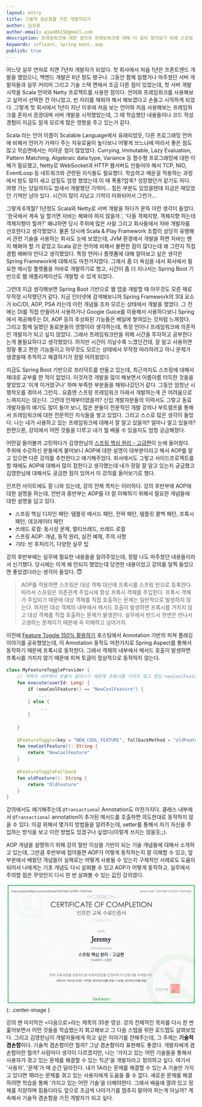 ```yaml
---
layout: entry
title: 기술적 겸손함을 가진 개발자되기
author: 김성중
author-email: ajax0615@gmail.com
description: 프레임워크에 대한 생각과 프레임워크에 대해 더 깊이 알아보기 위해 스프링 강의를 수강했던 내용을 기록
keywords: inflearn, spring boot, aop
publish: true
---
```


어느덧 실무 연차로 치면 7년차 개발자가 되었다. 첫 회사에서 처음 1년은 프론트엔드 개발을 했었으니, 백엔드 개발은 6년 정도 됐구나. 그동안 함께 일했거나 마주쳤던 서버 개발자들과 실무 커리어 그리고 기술 스택 면에서 조금 다른 점이 있었는데, 첫 서버 개발 시작을 Scala 언어와 Netty 프로젝트를 사용한 점이다. 언어와 프레임워크를 사용해보고 싶어서 선택한 건 아니었고, 빈 자리를 채워야 해서 해보겠다고 손들고 시작하게 되었다. 그렇게 첫 회사에서 1년이 지난 이후에 처음 보는 언어와 처음 사용해보는 프레임워크를 혼자서 끙끙대며 서버 개발을 시작했었는데, 그 때 학습했던 내용들이나 코드 작성 경험이 지금도 알게 모르게 많은 영향을 주고 있는거 같다. 

Scala 라는 언어 이름이 Scalable Language에서 유래되었듯, 다른 프로그래밍 언어에 비해서 언어가 가져다 주는 자유로움이 높다보니 어떻게 쓰느냐에 따라서 좋은 점도 많고 학습면에서는 어려운 점이 많았었다. Currying, Immutable, Lazy Evaluation, Pattern Matching, Algebraic data type, Variance 등 함수형 프로그래밍에 대한 이해가 필요했고, Netty로 WebSocket과 HTTP 웹서버도 만들어야 해서 TCP, NIO, EventLoop 등 네트워크와 관련된 지식들도 필요했다. 학습하고 배운걸 적용하는 과정에서 밤도 많이 새고 삽질도 엄청 했었는데 이 때 폭풍?압축? 성장했던거 같기도 하다. 여행 가는 당일까지도 밤새서 개발했던 기억이... 힘든 부분도 있었을텐데 지금은 재밌었던 기억만 남아 있다. 시간이 많이 지났고 기억이 미화되어서 그런가... 

그렇게 6개월? 1년정도 Scala와 Netty로 서버 개발을 하다가 문뜩 이런 생각이 들었다. '한국에서 계속 일 할거면 자바는 해봐야 하지 않을까.', '다들 객체지향, 객체지향 하는데 객체지향이 뭘까?' 왜냐하면 당시 주위에 많은 사람 그리고 회사들에서 자바 개발자를 선호한다고 생각했었다. 물론 당시에 Scala & Play Framework 조합이 상당히 유행해서 관련 기술을 사용하는 회사도 눈에 보였는데, JVM 환경에서 개발을 하면 자바는 왠지 해봐야 할 거 같았고 Scala 같은 언어에 비해서 불편한 점이 많다는데 왜 그런지 직접 경험 해봐야 안다고 생각했었다. 특정 언어나 플랫폼에 대해 알아보고 싶은 생각은 Spring Framework에 대해서도 마찬가지였다. 그래서 좀 더 욕심을 내서 회사에서 필요한 메시징 플랫폼을 자바로 개발하기로 했고, 시간이 좀 더 지나서는 Spring Boot 기반으로 웹 애플리케이션도 개발할 수 있게 되었다.

그런데 지금 생각해보면 Spring Boot 기반으로 웹 앱을 개발할 때 아무것도 모른 채로 무작정 시작했던거 같다. 지금 인터넷에 검색해보니까 Spring Framework의 3대 요소가 IoC/DI, AOP, PSA 라는데 이런 개념들 조차 모르는 상태에서 개발을 했었다. 그 전에는 DI를 직접 만들어서 사용하거나 Google Guice를 이용해서 사용하다보니 Spring에서 제공해주는 DI, AOP 등의 추상화된 기능들은 베일에 쌓여있는 것처럼 느껴졌다. 그리고 함께 일했던 동료분들의 영향이라 생각하는데, 특정 언어나 프레임워크에 의존적인 개발자가 되고 싶지 않았다. 그래서 프레임워크만을 위해 시간을 투자하고 공부한다는게 불필요하다고 생각했었다. 하지만 시간이 지날수록 느꼈던건데, 잘 알고 사용하면 정말 좋고 편한 기능들이고 아무것도 모르는 상태에서 무작정 따라하려고 하니 문제가 생겼을때 추적하고 해결하기가 정말 어려웠었다.

지금도 Spring Boot 기반으로 프러덕트를 만들고 있는데, 최근까지도 스프링에 대해서 제대로 공부를 한 적이 없었다. 이것저것 개발을 많이 해보면서 아름아름 터득한 것들을 쌓았었고 '이게 이거였구나' 하며 부족한 부분들을 채워나갔던거 같다. 그동안 엄청난 시행착오를 겪어서 그런지.. 요즘엔 스프링 프레임워크 아래서 개발하는게 큰 어려움으로 느껴지지는 않는다. 그런데 언제부터였을까? 신입 개발자분들의 이력서도 그렇고 동료 개발자들의 얘기도 많이 들어 보니, 많은 분들이 전문적인 개발 강의나 부트캠프를 통해서 프레임워크에 대한 전문적인 지식들을 쌓고 있었다. 그리고 스스로 많은 생각이 들었다. 나는 내가 사용하고 있는 프레임워크에 대해서 잘 알고 있을까? 얼마나 알고 있을까? 한편으론, 강의에서 어떤 것들을 다루고 내가 뭘 배울 수 있을지도 엄청 궁금해졌다.

어떤걸 들어볼까 고민하다가 김영한님의 [스프링 핵심 원리 - 고급편](https://www.inflearn.com/course/%EC%8A%A4%ED%94%84%EB%A7%81-%ED%95%B5%EC%8B%AC-%EC%9B%90%EB%A6%AC-%EA%B3%A0%EA%B8%89%ED%8E%B8)이 눈에 들어왔다. 주위에 수강하신 분들에게 물어보니 AOP에 대한 설명이 대부분이라고 해서 AOP를 알고 있으면 다른 강의를 추천한다고 얘기해주었다. 회사에서도 그렇고 사이드프로젝트를 할 때에도 AOP에 대해서 많이 접한다고 생각했는데 내가 정말 잘 알고 있는지 궁금했고 김영한님에 대해서도 궁금한 점이 있어서 이 강의를 들어보기로 했다.

인프런 사이트에도 잘 나와 있는데, 강의 전체 목차는 이러하다. 강의 후반부에 AOP에 대한 설명을 하는데, 전반과 중반부는 AOP를 더 잘 이해하기 위해서 필요한 개념들에 대한 설명을 담고 있다.
- 스프링 핵심 디자인 패턴: 템플릿 메서드 패턴, 전략 패턴, 템플릿 콜백 패턴, 프록시 패턴, 데코레이터 패턴
- 쓰레드 로컬: 동시성 문제, 멀티쓰레드, 쓰레드 로컬
- 스프링 AOP: 개념, 동작 원리, 실전 예제, 주의 사항
- 기타: 빈 후처리기, 다양한 실무 팁

강의 후반부에는 실무에 필요한 내용들을 알려주었는데, 정말 나도 마주쳤던 내용들이라서 신기했다. 당시에는 이게 왜 안되지 했었는데 당연한 내용이었고 강의를 일찍 들었으면 좋았겠다라는 생각이 들었다. 😇

> AOP를 적용하면 스프링은 대상 객체 대신에 프록시를 스프링 빈으로 등록한다. 따라서 스프링은 의존관계 주입시에 항상 프록시 객체를 주입한다. 프록시 객체가 주입되기 때문에 대상 객체를 직접 호출하는 문제는 일반적으로 발생하지 않는다. 하지만 대상 객체의 내부에서 메서드 호출이 발생하면 프록시를 거치지 않고 대상 객체를 직접 호출하는 문제가 발생한다. 실무에서 반드시 한번은 만나서 고생하는 문제이기 때문에 꼭 이해하고 넘어가자.

이전에 [Feature Toggle 150% 활용하기](https://sungjk.github.io/2023/03/04/feature-toggle.html) 포스팅에서 Annotation 기반의 피쳐 플래깅 이야기를 공유했었는데, 이 Annotation 동작도 마찬가지로 Spring Aspect를 통해서 동작하기 때문에 프록시로 동작한다. 그래서 객체의 내부에서 메서드 호출이 발생하면 프록시를 거치지 않기 때문에 피쳐 토글이 정상적으로 동작하지 않는다. 

```kotlin
class MyFeatureToggleProvider {
    // 객체의 내부에서 호출이 일어나기 때문에 프록시를 거치지 않고 항상 newCoolFeature이 수행된다.
    fun execute(userId: Long) {
        if (newCoolFeature() == "NewCoolFeature") {
            ...
        } else {
            ...
        }
        
    }

    @FeatureToggle(key = "NEW_COOL_FEATURE", fallbackMethod = "oldFeature")
    fun newCoolFeature(): String {
        return "NewCoolFeature"
    }

    @FeatureToggleFallback
    fun oldFeature(): String {
        return "OldFeature"
    }
}
```

강의에서도 얘기해주는데 `@Transactional` Annotation도 마찬가지다. 클래스 내부에서 `@Transactional` annotation이 추가된 메서드를 호출하면 의도한대로 동작하지 않을 수 있다. 이걸 위해서 몇가지 방법들을 알려주는데, setter를 통해서 자기 자신을 주입하는 방식을 보고 이런 방법도 있겠구나 싶었다(이렇게 쓰지는 않을듯;;).

AOP 개념을 설명하기 위해 강의 절반 이상을 기반이 되는 기술 개념들에 대해서 소개하고 있는데, 그만큼 후반부에 접어들면 AOP가 어떻게 동작하는지 잘 이해할 수 있고, 앞부분에서 배웠던 개념들이 실제로는 어떻게 사용될 수 있는지 구체적인 사례로도 도움이 되어서 나에게는 기초 개념도 다시 살펴볼 수 있고 AOP가 어떻게 동작하고, 실무에서 주의할 점은 무엇인지 다시 한 번 살펴볼 수 있는 값진 강의였다.

![inflearn-cert](/images/2023/03/23/inflearn-cert.png "inflearn-cert"){: .center-image }

강의 맨 마지막은 \<다음으로\>라는 제목의 35분 영상. 강의 전체적인 목차를 다시 한 번 훑어보면서 어떤 것들을 학습했는지 회고해보고 그 다음 스텝을 위한 로드맵도 살펴보았다. 그리고 김영한님이 개발자들에게 하고 싶은 이야기를 전해주는데, 그 주제는 **기술적 겸손함**이다. 기술적 겸손함이란 뭘까? 그냥 겸손함이라 표현해도 좋겠다. 개발자에게 겸손함이란 뭘까? 사람마다 생각이 다르겠지만, 나는 '가지고 있는 어떤 기술들을 통해서 사용자가 겪고 있는 문제를 해결할 수 있는 직군'을 개발자라고 정의하고 싶다. 여기서 '사용자', '문제'가 매 순간 달라진다. 내가 1A라는 문제를 해결할 수 있는 A 기술만 가지고 있다면 1B라는 문제를 겪고 있는 사용자에게 도움을 줄 수 없다. 새로운 문제를 해결하려면 학습을 통해 '가지고 있는 어떤 기술'을 더해야한다. 그래서 배움에 열려 있고 정체를 지양하며 힘들더라도 앞으로 조금씩 나아가기를 멈추지 말아야 하는게 아닐까? 계속해서 기술적 겸손함을 가진 개발자가 되고 싶다.
